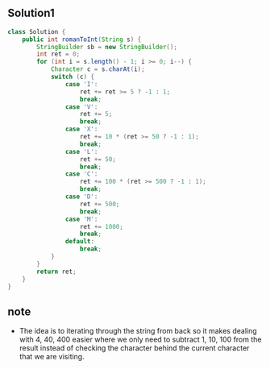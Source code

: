 ## Solution1
``` java
class Solution {
    public int romanToInt(String s) {
        StringBuilder sb = new StringBuilder();
        int ret = 0;
        for (int i = s.length() - 1; i >= 0; i--) {
            Character c = s.charAt(i);
            switch (c) {
                case 'I':
                    ret += ret >= 5 ? -1 : 1;
                    break;
                case 'V':
                    ret += 5;
                    break;
                case 'X':
                    ret += 10 * (ret >= 50 ? -1 : 1);
                    break;
                case 'L':
                    ret += 50;
                    break;
                case 'C':
                    ret += 100 * (ret >= 500 ? -1 : 1);
                    break;
                case 'D': 
                    ret += 500;
                    break;
                case 'M':
                    ret += 1000;
                    break;
                default:
                    break;
            }
        }
        return ret;
    }
}
```

## note
* The idea is to iterating through the string from back so it makes dealing with 4, 40, 400 easier where we only need to subtract
1, 10, 100 from the result instead of checking the character behind the current character that we are visiting. 
